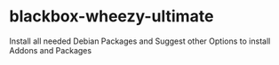 blackbox-wheezy-ultimate
========================

Install all needed Debian Packages and Suggest other Options to install Addons and  Packages
